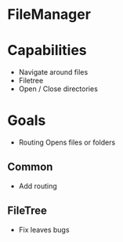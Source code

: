 # FileManager

# Capabilities
- Navigate around files
- Filetree
- Open / Close directories 

# Goals
- Routing Opens files or folders

## Common
- Add routing

## FileTree
- Fix leaves bugs
